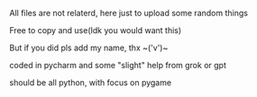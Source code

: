 All files are not relaterd, here just to upload some random things


Free to copy and use(Idk you would want this)

But if you did pls add my name, thx ~('v')~


coded in pycharm and some "slight" help from grok or gpt


should be all python, with focus on pygame

